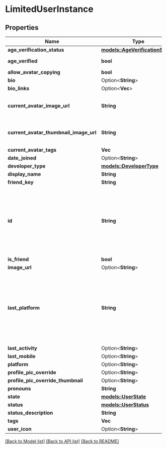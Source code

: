 # LimitedUserInstance

## Properties

Name | Type | Description | Notes
------------ | ------------- | ------------- | -------------
**age_verification_status** | [**models::AgeVerificationStatus**](AgeVerificationStatus.md) |  | 
**age_verified** | **bool** | `true` if, user is age verified (not 18+). | 
**allow_avatar_copying** | **bool** |  | 
**bio** | Option<**String**> |  | [optional]
**bio_links** | Option<**Vec<String>**> |   | [optional]
**current_avatar_image_url** | **String** | When profilePicOverride is not empty, use it instead. | 
**current_avatar_thumbnail_image_url** | **String** | When profilePicOverride is not empty, use it instead. | 
**current_avatar_tags** | **Vec<String>** |  | 
**date_joined** | Option<**String**> |  | 
**developer_type** | [**models::DeveloperType**](DeveloperType.md) |  | 
**display_name** | **String** |  | 
**friend_key** | **String** |  | 
**id** | **String** | A users unique ID, usually in the form of `usr_c1644b5b-3ca4-45b4-97c6-a2a0de70d469`. Legacy players can have old IDs in the form of `8JoV9XEdpo`. The ID can never be changed. | 
**is_friend** | **bool** |  | 
**image_url** | Option<**String**> |  | [optional]
**last_platform** | **String** | This can be `standalonewindows` or `android`, but can also pretty much be any random Unity verison such as `2019.2.4-801-Release` or `2019.2.2-772-Release` or even `unknownplatform`. | 
**last_activity** | Option<**String**> |  | 
**last_mobile** | Option<**String**> |  | 
**platform** | Option<**String**> |  | [optional]
**profile_pic_override** | Option<**String**> |  | [optional]
**profile_pic_override_thumbnail** | Option<**String**> |  | [optional]
**pronouns** | **String** |  | 
**state** | [**models::UserState**](UserState.md) |  | 
**status** | [**models::UserStatus**](UserStatus.md) |  | 
**status_description** | **String** |  | 
**tags** | **Vec<String>** |  | 
**user_icon** | Option<**String**> |  | [optional]

[[Back to Model list]](../README.md#documentation-for-models) [[Back to API list]](../README.md#documentation-for-api-endpoints) [[Back to README]](../README.md)


